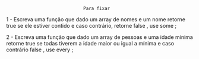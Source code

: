                                 Para fixar

1 - Escreva uma função que dado um array de nomes e um nome retorne true se ele estiver contido e caso contrário, retorne false , use some ;

2 - Escreva uma função que dado um array de pessoas e uma idade mínima retorne true se todas tiverem a idade maior ou igual a mínima e caso contrário false , use every ;